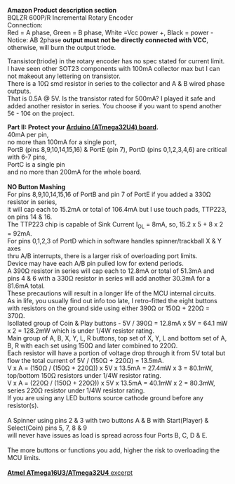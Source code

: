 **Amazon Product description section**  
BQLZR 600P/R Incremental Rotary Encoder  
Connection:  
Red = A phase, Green = B phase, White =Vcc power +, Black = power -  
Notice: AB 2phase **output must not be directly connected with VCC**, otherwise, will burn the output triode.  

Transistor(triode) in the rotary encoder has no spec stated for current limit.  
I have seen other SOT23 components with 100mA collector max but I can not makeout any lettering on transistor.  
There is a 10Ω smd resistor in series to the collector and A & B wired phase outputs.  
That is 0.5A @ 5V. Is the transistor rated for 500mA? I played it safe and added another resistor in series. 
You choose if you want to spend another 5¢ - 10¢ on the project. <BR/>

**Part II: Protect your [Arduino (ATmega32U4) board](Pics/Pro_Micro_pinout-Sparkfun-33%25.jpg).**  
40mA per pin,  
no more than 100mA for a single port,  
PortB (pins 8,9,10,14,15,16) & PortE (pin 7), PortD (pins 0,1,2,3,4,6) are critical with 6-7 pins,  
PortC is a single pin  
and no more than 200mA for the whole board. <BR/> <BR/>
**NO Button Mashing**  
For pins 8,9,10,14,15,16 of PortB and pin 7 of PortE if you added a 330Ω resistor in series,  
it will cap each to 15.2mA or total of 106.4mA but I use touch pads, TTP223, on pins 14 & 16.  
The TTP223 chip is capable of Sink Current I<sub>OL</sub> = 8mA, so, 15.2 x 5 + 8 x 2 = 92mA. <BR/>
For pins 0,1,2,3 of PortD which in software handles spinner/trackball X & Y axes  
thru A/B interrupts, there is a larger risk of overloading port limits.  
Device may have each A/B pin pulled low for extend periods.  
A 390Ω resistor in series will cap each to 12.8mA or total of 51.3mA and  
pins 4 & 6 with a 330Ω resistor in series will add another 30.3mA for a 81.6mA total. <BR/>
These precautions will result in a longer life of the MCU internal circuits. <BR/> 
As in life, you usually find out info too late, I retro-fitted the eight buttons with resistors on the ground side using either 390Ω or 150Ω + 220Ω = 370Ω.  
Isollated group of Coin & Play buttons - 5V / 390Ω = 12.8mA x 5V = 64.1 mW x 2 = 128.2mW which is under 1/4W resistor rating. <BR/>
Main group of A, B, X, Y, L, R buttons, top set of X, Y, L and bottom set of A, B, R with each set using 150Ω and later combined to 220Ω. <BR/>
Each resistor will have a portion of voltage drop through it from 5V total but flow the total current of 5V / (150Ω + 220Ω) = 13.5mA. <BR/>
V x A = (150Ω / (150Ω + 220Ω)) x 5V x 13.5mA = 27.4mW x 3 = 80.1mW, top/bottom 150Ω resistors under 1/4W resistor rating. <BR/>
V x A = (220Ω / (150Ω + 220Ω)) x 5V x 13.5mA = 40.1mW x 2 = 80.3mW, series 220Ω resistor under 1/4W resistor rating. <BR/>
If you are using any LED buttons source cathode ground before any resistor(s). <BR/> <BR/>
A Spinner using pins 2 & 3 with two buttons A & B with Start(Player) & Select(Coin) pins 5, 7, 8 & 9  
will never have issues as load is spread across four Ports B, C, D & E.
<BR/> <BR/>
The more buttons or functions you add, higher the risk to overloading the MCU limits. <BR/> <BR/>
[**Atmel ATmega16U3/ATmega32U4** excerpt](x_file2.md)
